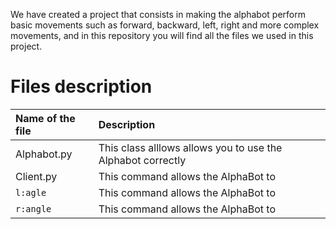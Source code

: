 We have created a project that consists in making the alphabot perform basic movements such as forward, backward, left, right and more complex movements, and in this repository you will find all the files we used in this project.


# Files description

| Name of the file     | Description                        
| :-------- | :--------------------------------- 
| Alphabot.py  | This class alllows allows you to use the Alphabot correctly
| Client.py  | This command allows the AlphaBot to 
| `l:agle`  | This command allows the AlphaBot to 
| `r:angle` | This command allows the AlphaBot to
